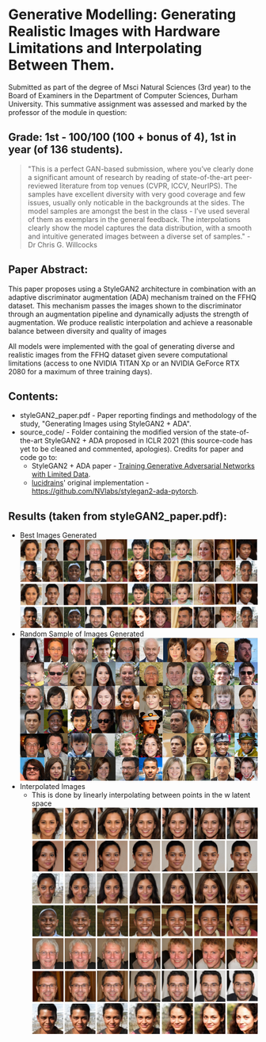 # Generative Modelling: Generating Realistic Images with Hardware Limitations and Interpolating Between Them. 

Submitted as part of the degree of Msci Natural Sciences (3rd year) to the Board of Examiners in the Department of Computer Sciences, Durham University. 
This summative assignment was assessed and marked by the professor of the module in question:
## Grade: 1st - 100/100 (100 + bonus of 4), 1st in year (of 136 students).
> "This is a perfect GAN-based submission, where you’ve clearly done a significant amount of research by
> reading of state-of-the-art peer-reviewed literature from top venues (CVPR, ICCV, NeurIPS). The samples
> have excellent diversity with very good coverage and few issues, usually only noticable in the backgrounds
> at the sides. The model samples are amongst the best in the class - I’ve used several of them as
> exemplars in the general feedback. The interpolations clearly show the model captures the data distribution, with a smooth and
> intuitive generated images between a diverse set of samples." - Dr Chris G. Willcocks

## Paper Abstract:
This paper proposes using a StyleGAN2 architecture in combination with an adaptive discriminator augmentation (ADA) mechanism trained on the
FFHQ dataset. This mechanism passes the images shown to the discriminator through an augmentation pipeline and dynamically adjusts the strength of augmentation. We produce realistic interpolation and achieve a reasonable balance between diversity and quality of images

All models were implemented with the goal of generating diverse and realistic images from the FFHQ dataset given severe computational limitations (access to one NVIDIA TITAN Xp or an NVIDIA GeForce RTX 2080 for a maximum of three training days).

## Contents:
* styleGAN2_paper.pdf - Paper reporting findings and methodology of the study, "Generating Images using StyleGAN2 + ADA".
* source_code/ - Folder containing the modified version of the state-of-the-art StyleGAN2 + ADA proposed in ICLR 2021 (this source-code has yet to be cleaned and commented, apologies). Credits for paper and code go to:
    - StyleGAN2 + ADA paper - [Training Generative Adversarial Networks with Limited Data](https://arxiv.org/pdf/2006.06676.pdf).
    - [lucidrains](https://github.com/NVlabs/stylegan2-ada-pytorch/)' original implementation - https://github.com/NVlabs/stylegan2-ada-pytorch.

## Results (taken from styleGAN2_paper.pdf):
* Best Images Generated
![Generated Images 1](images/complete_1.png?raw=true "Generated Images 1")
![Generated Images 2](images/complete_2.png?raw=true "Generated Images 2")
![Generated Images 3](images/complete_3.png?raw=true "Generated Images 3")
* Random Sample of Images Generated
![Generated Final](images/final.png?raw=true "Final")
* Interpolated Images 
    * This is done by linearly interpolating between points in the w latent space 
![Interpolated Images 1](images/inter_1.png?raw=true "Interpolated 1")
![Interpolated Images 2](images/inter_2.png?raw=true "Interpolated 2")
![Interpolated Images 3](images/inter_3.png?raw=true "Interpolated 3")
![Interpolated Images 4](images/inter_4.png?raw=true "Interpolated 4")
![Interpolated Images 5](images/inter_5.png?raw=true "Interpolated 5")
![Interpolated Images 6](images/inter_6.png?raw=true "Interpolated 6")
![Interpolated Images 7](images/inter_7.png?raw=true "Interpolated 7")



